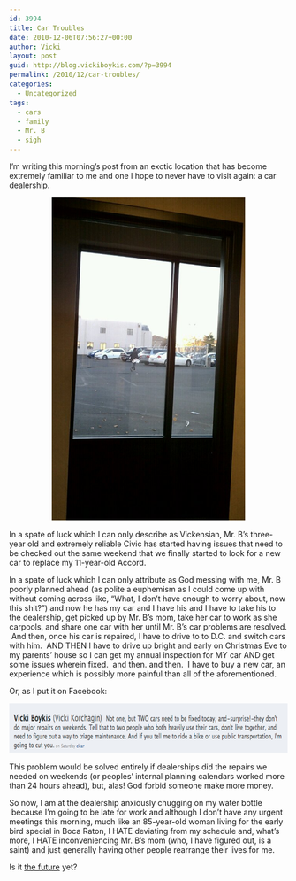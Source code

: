 ```yaml
---
id: 3994
title: Car Troubles
date: 2010-12-06T07:56:27+00:00
author: Vicki
layout: post
guid: http://blog.vickiboykis.com/?p=3994
permalink: /2010/12/car-troubles/
categories:
  - Uncategorized
tags:
  - cars
  - family
  - Mr. B
  - sigh
---
```

I&#8217;m writing this morning&#8217;s post from an exotic location that has become extremely familiar to me and one I hope to never have to visit again: a car dealership.

<p style="text-align: center;">
  <a href="https://raw.githubusercontent.com/veekaybee/wlb/gh-pages/assets/images/2010/12/wpid-IMAG0501.jpg"><img class="aligncenter size-full wp-image-3995" title="wpid-IMAG0501.jpg" src="https://raw.githubusercontent.com/veekaybee/wlb/gh-pages/assets/images/2010/12/wpid-IMAG0501.jpg" alt="" width="350" height="583" /></a>
</p>

In a spate of luck which I can only describe as Vickensian, Mr. B&#8217;s three-year old and extremely reliable Civic has started having issues that need to be checked out the same weekend that we finally started to look for a new car to replace my 11-year-old Accord.

In a spate of luck which I can only attribute as God messing with me, Mr. B poorly planned ahead (as polite a euphemism as I could come up with without coming across like, &#8220;What, I don&#8217;t have enough to worry about, now this shit?&#8221;) and now he has my car and I have his and I have to take his to the dealership, get picked up by Mr. B&#8217;s mom, take her car to work as she carpools, and share one car with her until Mr. B&#8217;s car problems are resolved.  And then, once his car is repaired, I have to drive to to D.C. and switch cars with him.  AND THEN I have to drive up bright and early on Christmas Eve to my parents&#8217; house so I can get my annual inspection for MY car AND get some issues wherein fixed.  and then. and then.  I have to buy a new car, an experience which is possibly more painful than all of the aforementioned.

Or, as I put it on Facebook:

[<img class="aligncenter size-full wp-image-3997" title="Screen shot 2010-12-06 at 7.43.35 AM" src="https://raw.githubusercontent.com/veekaybee/wlb/gh-pages/assets/images/2010/12/Screen-shot-2010-12-06-at-7.43.35-AM.png" alt="" width="746" height="89" />](https://raw.githubusercontent.com/veekaybee/wlb/gh-pages/assets/images/2010/12/Screen-shot-2010-12-06-at-7.43.35-AM.png)

This problem would be solved entirely if dealerships did the repairs we needed on weekends (or peoples&#8217; internal planning calendars worked more than 24 hours ahead), but, alas! God forbid someone make more money.

So now, I am at the dealership anxiously chugging on my water bottle  because I&#8217;m going to be late for work and although I don&#8217;t have any urgent meetings this morning, much like an 85-year-old woman living for the early bird special in Boca Raton, I HATE deviating from my schedule and, what&#8217;s more, I HATE inconveniencing Mr. B&#8217;s mom (who, I have figured out, is a saint) and just generally having other people rearrange their lives for me.

Is it [the future](http://www.popsci.com/scitech/article/2009-10/future-public-transportation-involves-personal-helicopters-mag-lev-cars-and-zeppelins) yet?